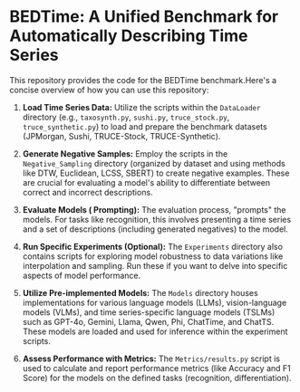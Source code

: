 # BEDTime: A Unified Benchmark for Automatically Describing Time Series

This repository provides the code for the BEDTime benchmark.Here's a concise overview of how you can use this repository:

1.  **Load Time Series Data:** Utilize the scripts within the `DataLoader` directory (e.g., `taxosynth.py`, `sushi.py`, `truce_stock.py`, `truce_synthetic.py`) to load and prepare the benchmark datasets (JPMorgan, Sushi, TRUCE-Stock, TRUCE-Synthetic).

2.  **Generate Negative Samples:** Employ the scripts in the `Negative_Sampling` directory (organized by dataset and using methods like DTW, Euclidean, LCSS, SBERT) to create negative examples. These are crucial for evaluating a model's ability to differentiate between correct and incorrect descriptions.

3.  **Evaluate Models ( Prompting):** The evaluation process, "prompts" the models. For tasks like recognition, this involves presenting a time series and a set of descriptions (including generated negatives) to the model.

4.  **Run Specific Experiments (Optional):** The `Experiments` directory also contains scripts for exploring model robustness to data variations like interpolation and sampling. Run these if you want to delve into specific aspects of model performance.

5.  **Utilize Pre-implemented Models:** The `Models` directory houses implementations for various language models (LLMs), vision-language models (VLMs), and time series-specific language models (TSLMs) such as GPT-4o, Gemini, Llama, Qwen, Phi, ChatTime, and ChatTS. These models are loaded and used for inference within the experiment scripts.

6.  **Assess Performance with Metrics:** The `Metrics/results.py` script is used to calculate and report performance metrics (like Accuracy and F1 Score) for the models on the defined tasks (recognition, differentiation).

